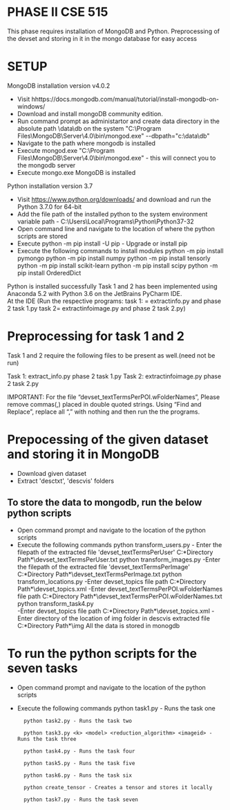 PHASE II CSE 515
==================


This phase requires installation of MongoDB and Python.
Preprocessing of the devset and storing in it in the mongo database for easy access


SETUP
========


MongoDB installation version v4.0.2


  - Visit hhttps://docs.mongodb.com/manual/tutorial/install-mongodb-on-windows/
  - Download and install mongoDB community edition.
  - Run command prompt as administartor and create data directory in the absolute path \data\db on the system
        "C:\Program Files\MongoDB\Server\4.0\bin\mongod.exe" --dbpath="c:\data\db"
  - Navigate to the path where mongodb is installed
  - Execute mongod.exe "C:\Program Files\MongoDB\Server\4.0\bin\mongod.exe" - this will connect you to the mongodb server
  - Execute mongo.exe
MongoDB is installed


Python installation version 3.7
  
   - Visit https://www.python.org/downloads/ and download and run the Python 3.7.0 for 64-bit
   - Add the file path of the installed python to the system environment variable path - C:\Users\Local\Programs\Python\Python37-32
   - Open command line and navigate to the location of where the python scripts are stored
   - Execute python -m pip install -U pip - Upgrade or install pip
   - Execute the following commands to install modules
                python -m pip install pymongo
                python -m pip install numpy
                python -m pip install tensorly
                python -m pip install scikit-learn
		python -m pip install scipy
		python -m pip install OrderedDict


Python is installed successfully
Task 1 and 2 has been implemented using Anaconda 5.2 with Python 3.6 on the JetBrains PyCharm IDE.  
      At the IDE (Run the respective programs:  task 1: = extractinfo.py and phase 2 task 1.py task 2= extractinfoimage.py and phase 2 task 2.py)  


Preprocessing for task 1 and 2
==========================================================
Task 1 and 2 require the following files to be present as well.(need not be run) 
 
Task 1: extract_info.py phase 2 task 1.py 
Task 2: extractinfoimage.py  phase 2 task 2.py
 
IMPORTANT: For the file “devset_textTermsPerPOI.wFolderNames”, Please remove  commas(,) placed in double quoted strings. Using “Find and Replace”, replace all   “,”    with nothing and then run the the programs.  




Prepocessing of the given dataset and storing it in MongoDB
===========================================================


- Download given dataset
- Extract 'desctxt', 'descvis' folders


To store the data to mongodb, run the below python scripts
----------------------------------------------------------


- Open command prompt and navigate to the location of the python scripts
-  Execute the following commands
        python transform_users.py - Enter the filepath of the extracted file 'devset_textTermsPerUser' C:\*Directory Path*\devset_textTermsPerUser.txt
        python transform_images.py -Enter the filepath of the extracted file 'devset_textTermsPerImage' C:\*Directory Path*\devset_textTermsPerImage.txt
        python transform_locations.py 
                -Enter devset_topics file path C:\*Directory Path*\devset_topics.xml
                -Enter devset_textTermsPerPOI.wFolderNames file path C:\*Directory Path*\devset_textTermsPerPOI.wFolderNames.txt
        python transform_task4.py  
                -Enter devset_topics file path C:\*Directory Path*\devset_topics.xml
                -Enter directory of the location of img folder in descvis extracted file C:\*Directory Path*\img
All the data is stored in monogdb






To run the python scripts for the seven tasks
=====================================================


- Open command prompt and navigate to the location of the python scripts
- Execute the following commands
        python task1.py - Runs the task one 
	
        python task2.py - Runs the task two
	
        python task3.py <k> <model> <reduction_algorithm> <imageid> - Runs the task three
	
        python task4.py - Runs the task four
	
        python task5.py - Runs the task five
	
        python task6.py - Runs the task six
	
        python create_tensor - Creates a tensor and stores it locally
	
        python task7.py - Runs the task seven
